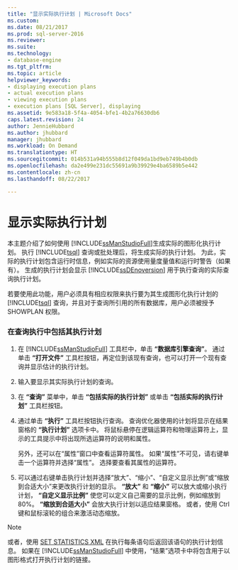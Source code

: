 ```yaml
---
title: "显示实际执行计划 | Microsoft Docs"
ms.custom: 
ms.date: 08/21/2017
ms.prod: sql-server-2016
ms.reviewer: 
ms.suite: 
ms.technology:
- database-engine
ms.tgt_pltfrm: 
ms.topic: article
helpviewer_keywords:
- displaying execution plans
- actual execution plans
- viewing execution plans
- execution plans [SQL Server], displaying
ms.assetid: 9e583a18-5f4a-4054-bfe1-4b2a76630db6
caps.latest.revision: 24
author: JennieHubbard
ms.author: jhubbard
manager: jhubbard
ms.workload: On Demand
ms.translationtype: HT
ms.sourcegitcommit: 014b531a94b555b8d12f049da1bd9eb749b4b0db
ms.openlocfilehash: da2e499e231dc55691a9b39929e4ba6589b5e442
ms.contentlocale: zh-cn
ms.lasthandoff: 08/22/2017

---
```

# <a name="display-an-actual-execution-plan"></a>显示实际执行计划
  本主题介绍了如何使用 [!INCLUDE[ssManStudioFull](../../includes/ssmanstudiofull-md.md)]生成实际的图形化执行计划。 执行 [!INCLUDE[tsql](../../includes/tsql-md.md)] 查询或批处理后，将生成实际的执行计划。 为此，实际的执行计划包含运行时信息，例如实际的资源使用量度量值和运行时警告（如果有）。 生成的执行计划会显示 [!INCLUDE[ssDEnoversion](../../includes/ssdenoversion-md.md)] 用于执行查询的实际查询执行计划。  
  
 若要使用此功能，用户必须具有相应权限来执行要为其生成图形化执行计划的 [!INCLUDE[tsql](../../includes/tsql-md.md)] 查询，并且对于查询所引用的所有数据库，用户必须被授予 SHOWPLAN 权限。  
  
### <a name="to-include-an-execution-plan-for-a-query-during-execution"></a>在查询执行中包括其执行计划  
  
1.  在 [!INCLUDE[ssManStudioFull](../../includes/ssmanstudiofull-md.md)] 工具栏中，单击 **“数据库引擎查询”**。 通过单击 **“打开文件”** 工具栏按钮，再定位到该现有查询，也可以打开一个现有查询并显示估计的执行计划。 
  
2.  输入要显示其实际执行计划的查询。  
  
3.  在 **“查询”** 菜单中，单击 **“包括实际的执行计划”** 或单击 **“包括实际的执行计划”** 工具栏按钮。  
  
4.  通过单击 **“执行”** 工具栏按钮执行查询。 查询优化器使用的计划将显示在结果窗格的 **“执行计划”** 选项卡中。 将鼠标悬停在逻辑运算符和物理运算符上，显示的工具提示中将出现所选运算符的说明和属性。  
  
     另外，还可以在“属性”窗口中查看运算符属性。 如果“属性”不可见，请右键单击一个运算符并选择“属性”。 选择要查看其属性的运算符。  
  
5.  可以通过右键单击执行计划并选择“放大”、“缩小”、“自定义显示比例”或“缩放到合适大小”来更改执行计划的显示。 **“放大”** 和 **“缩小”** 可以放大或缩小执行计划， **“自定义显示比例”** 使您可以定义自己需要的显示比例，例如缩放到 80%。 **“缩放到合适大小”** 会放大执行计划以适应结果窗格。 或者，使用 Ctrl 键和鼠标滚轮的组合来激活动态缩放。  
  
 
 > [!NOTE] 
 > 或者，使用 [SET STATISTICS XML](../../t-sql/statements/set-statistics-xml-transact-sql.md) 在执行每条语句后返回该语句的执行计划信息。 如果在 [!INCLUDE[ssManStudioFull](../../includes/ssmanstudiofull-md.md)] 中使用，“结果”选项卡中将包含用于以图形格式打开执行计划的链接。   

